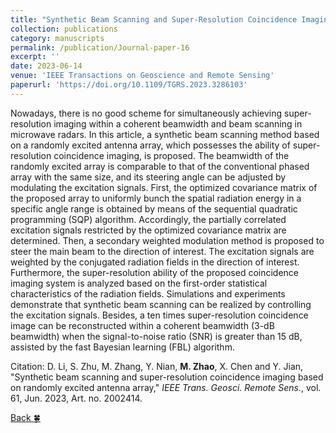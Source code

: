 ```yaml
---
title: "Synthetic Beam Scanning and Super-Resolution Coincidence Imaging Based on Randomly Excited Antenna Array"
collection: publications
category: manuscripts
permalink: /publication/Journal-paper-16
excerpt: ''
date: 2023-06-14
venue: 'IEEE Transactions on Geoscience and Remote Sensing'
paperurl: 'https://doi.org/10.1109/TGRS.2023.3286103'
---
```


Nowadays, there is no good scheme for simultaneously achieving super-resolution imaging within a coherent beamwidth and beam scanning in microwave radars. In this article, a synthetic beam scanning method based on a randomly excited antenna array, which possesses the ability of super-resolution coincidence imaging, is proposed. The beamwidth of the randomly excited array is comparable to that of the conventional phased array with the same size, and its steering angle can be adjusted by modulating the excitation signals. First, the optimized covariance matrix of the proposed array to uniformly bunch the spatial radiation energy in a specific angle range is obtained by means of the sequential quadratic programming (SQP) algorithm. Accordingly, the partially correlated excitation signals restricted by the optimized covariance matrix are determined. Then, a secondary weighted modulation method is proposed to steer the main beam to the direction of interest. The excitation signals are weighted by the conjugated radiation fields in the direction of interest. Furthermore, the super-resolution ability of the proposed coincidence imaging system is analyzed based on the first-order statistical characteristics of the radiation fields. Simulations and experiments demonstrate that synthetic beam scanning can be realized by controlling the excitation signals. Besides, a ten times super-resolution coincidence image can be reconstructed within a coherent beamwidth (3-dB beamwidth) when the signal-to-noise ratio (SNR) is greater than 15 dB, assisted by the fast Bayesian learning (FBL) algorithm.

Citation: D. Li, S. Zhu, M. Zhang, Y. Nian, **M. Zhao**, X. Chen and Y. Jian, &quot;Synthetic beam scanning and super-resolution coincidence imaging based on randomly excited antenna array,&quot; <i>IEEE Trans. Geosci. Remote Sens.</i>, vol. 61, Jun. 2023, Art. no. 2002414.

[Back :four_leaf_clover:](../publications/)
